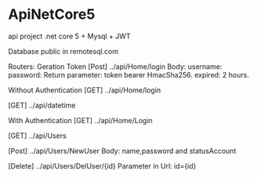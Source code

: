 # ApiNetCore5
api project .net core 5 + Mysql + JWT

Database public in remotesql.com

Routers:
  Geration Token
  [Post]
    ../api/Home/login
    Body: username:
          password:
      Return parameter: 
          token bearer HmacSha256.
          expired: 2 hours.

  Without Authentication
  [GET]
  ../api/Home/login

  [GET]
  ../api/datetime

  With Authentication
  [GET]
  ../api/Home/Login

  [GET]
  ../api/Users

  [Post]
  ../api/Users/NewUser
      Body: name,password and statusAccount

  [Delete]
  ../api/Users/DelUser/{id}
      Parameter in Url: id={id}
      
